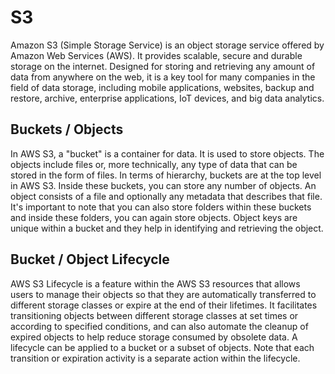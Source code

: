 # S3

Amazon S3 (Simple Storage Service) is an object storage service offered by Amazon Web Services (AWS). It provides scalable, secure and durable storage on the internet. Designed for storing and retrieving any amount of data from anywhere on the web, it is a key tool for many companies in the field of data storage, including mobile applications, websites, backup and restore, archive, enterprise applications, IoT devices, and big data analytics.

## Buckets / Objects

In AWS S3, a "bucket" is a container for data. It is used to store objects. The objects include files or, more technically, any type of data that can be stored in the form of files. In terms of hierarchy, buckets are at the top level in AWS S3. Inside these buckets, you can store any number of objects. An object consists of a file and optionally any metadata that describes that file. It's important to note that you can also store folders within these buckets and inside these folders, you can again store objects. Object keys are unique within a bucket and they help in identifying and retrieving the object.

## Bucket / Object Lifecycle

AWS S3 Lifecycle is a feature within the AWS S3 resources that allows users to manage their objects so that they are automatically transferred to different storage classes or expire at the end of their lifetimes. It facilitates transitioning objects between different storage classes at set times or according to specified conditions, and can also automate the cleanup of expired objects to help reduce storage consumed by obsolete data. A lifecycle can be applied to a bucket or a subset of objects. Note that each transition or expiration activity is a separate action within the lifecycle.

